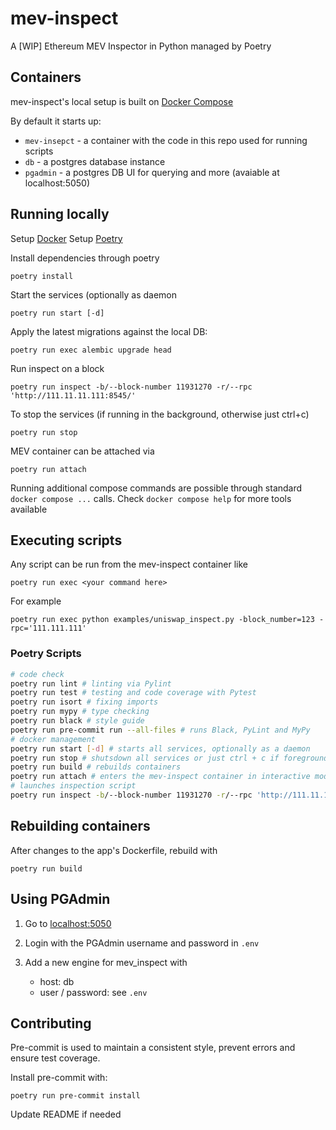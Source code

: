 # mev-inspect
A [WIP] Ethereum MEV Inspector in Python managed by Poetry

## Containers
mev-inspect's local setup is built on [Docker Compose](https://docs.docker.com/compose/)

By default it starts up:
- `mev-insepct` - a container with the code in this repo used for running scripts
- `db` - a postgres database instance
- `pgadmin` - a postgres DB UI for querying and more (avaiable at localhost:5050)

## Running locally
Setup [Docker](https://www.docker.com/products/docker-desktop)
Setup [Poetry](https://python-poetry.org/docs/#osx--linux--bashonwindows-install-instructions)

Install dependencies through poetry
```
poetry install
```

Start the services (optionally as daemon
```
poetry run start [-d]
```

Apply the latest migrations against the local DB:
```
poetry run exec alembic upgrade head
``` 

Run inspect on a block
```
poetry run inspect -b/--block-number 11931270 -r/--rpc 'http://111.11.11.111:8545/'
``` 

To stop the services (if running in the background, otherwise just ctrl+c)
```
poetry run stop
```

MEV container can be attached via
```
poetry run attach
```

Running additional compose commands are possible through standard `docker
compose ...` calls.  Check `docker compose help` for more tools available

## Executing scripts
Any script can be run from the mev-inspect container like
```
poetry run exec <your command here>
```

For example
```
poetry run exec python examples/uniswap_inspect.py -block_number=123 -rpc='111.111.111'
```

### Poetry Scripts
```bash
# code check
poetry run lint # linting via Pylint
poetry run test # testing and code coverage with Pytest
poetry run isort # fixing imports 
poetry run mypy # type checking 
poetry run black # style guide 
poetry run pre-commit run --all-files # runs Black, PyLint and MyPy
# docker management
poetry run start [-d] # starts all services, optionally as a daemon
poetry run stop # shutsdown all services or just ctrl + c if foreground
poetry run build # rebuilds containers
poetry run attach # enters the mev-inspect container in interactive mode
# launches inspection script
poetry run inspect -b/--block-number 11931270 -r/--rpc 'http://111.11.11.111:8545/'
```


## Rebuilding containers
After changes to the app's Dockerfile, rebuild with
```
poetry run build
```

## Using PGAdmin

1. Go to [localhost:5050](localhost:5050)

2. Login with the PGAdmin username and password in `.env`

3. Add a new engine for mev_inspect with
    - host: db
    - user / password: see `.env`

## Contributing

Pre-commit is used to maintain a consistent style, prevent errors and ensure test coverage. 

Install pre-commit with:
```
poetry run pre-commit install
```

Update README if needed

